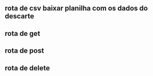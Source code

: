 ## rota de csv baixar planilha com os dados do descarte

## rota de get

## rota de post

## rota de delete